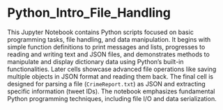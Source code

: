 # Python_Intro_File_Handling

This Jupyter Notebook contains Python scripts focused on basic programming tasks, file handling, and data manipulation. It begins with simple function definitions to print messages and lists, progresses to reading and writing text and JSON files, and demonstrates methods to manipulate and display dictionary data using Python’s built-in functionalities. Later cells showcase advanced file operations like saving multiple objects in JSON format and reading them back. The final cell is designed for parsing a file (`CrimeReport.txt`) as JSON and extracting specific information (tweet IDs). The notebook emphasizes fundamental Python programming techniques, including file I/O and data serialization.

